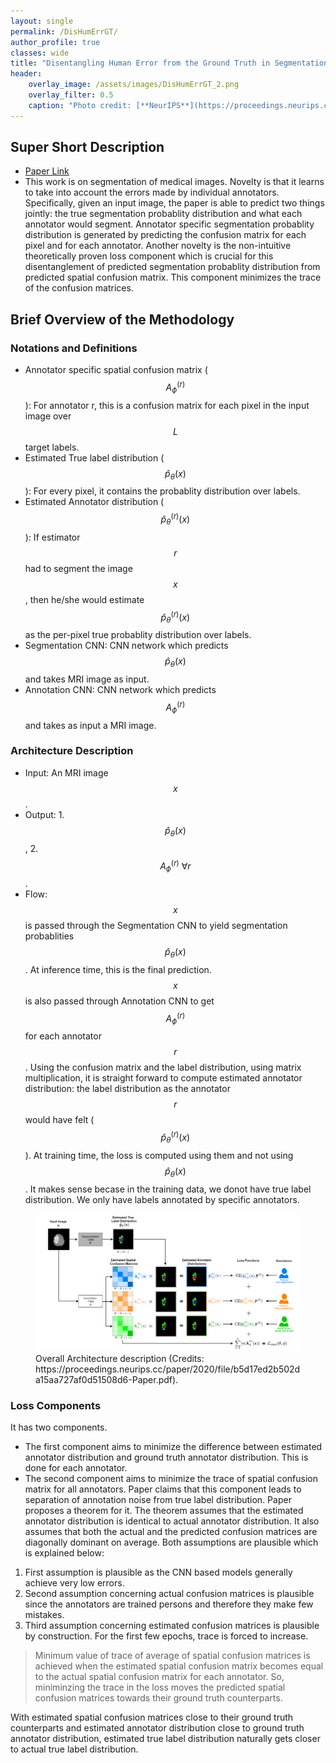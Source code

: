 ```yaml
---
layout: single
permalink: /DisHumErrGT/
author_profile: true
classes: wide
title: "Disentangling Human Error from the Ground Truth in Segmentation of Medical Images"
header:
    overlay_image: /assets/images/DisHumErrGT_2.png
    overlay_filter: 0.5
    caption: "Photo credit: [**NeurIPS**](https://proceedings.neurips.cc/paper/2020/file/b5d17ed2b502da15aa727af0d51508d6-Paper.pdf)"
---
```

## Super Short Description
* [Paper Link](https://proceedings.neurips.cc/paper/2020/file/b5d17ed2b502da15aa727af0d51508d6-Paper.pdf)
*  This work is on segmentation of medical images. Novelty is that it learns to take into account the errors made by individual annotators. Specifically, given an input image, the paper is able to predict two things jointly: the true segmentation probablity distribution and what each annotator would segment. Annotator specific segmentation probablity distribution is generated by predicting the confusion matrix for each pixel and for each annotator. Another novelty is the non-intuitive theoretically proven loss component which is crucial for this disentanglement of predicted segmentation probablity distribution from predicted spatial confusion matrix. This component minimizes the trace of the confusion matrices.

## Brief Overview of the Methodology
### Notations and Definitions
* Annotator specific spatial confusion matrix ($$A^{(r)}_{\phi}$$): For annotator r, this is a confusion matrix for each pixel in the input image over $$L$$ target labels.
* Estimated True label distribution ($$\hat{p}_{\theta}(x)$$): For every pixel, it contains the probablity distribution over labels.
* Estimated Annotator distribution ($$\hat{p}^{(r)}_{\theta}(x)$$): If estimator $$r$$ had to segment the image $$x$$, then he/she would estimate $$\hat{p}^{(r)}_{\theta}(x)$$ as the per-pixel true probablity distribution over labels.
* Segmentation CNN: CNN network which predicts $$\hat{p}_{\theta}(x)$$ and takes MRI image as input.
* Annotation CNN: CNN network which predicts $$A^{(r)}_{\phi}$$ and takes as input a MRI image.

### Architecture Description
* Input: An MRI image $$x$$.
* Output: 1. $$\hat{p}_{\theta}(x)$$, 2. $$A^{(r)}_{\phi} ~\forall r $$.
* Flow: $$x$$ is passed through the Segmentation CNN to yield segmentation probablities $$\hat{p}_{\theta}(x)$$. At inference time, this is the final prediction. $$x$$ is also passed through Annotation CNN to get $$A^{(r)}_{\phi}$$ for each annotator $$r$$. Using the confusion matrix and the label distribution, using matrix multiplication, it is straight forward to compute estimated annotator distribution: the label distribution as the annotator $$r$$ would have felt ($$\hat{p}^{(r)}_{\theta}(x)$$). At training time, the loss is computed using them and not using $$\hat{p}_{\theta}(x)$$. It makes sense becase in the training data, we donot have true label distribution. We only have labels annotated by specific annotators.
<figure>
    <a href="../assets/images/DisHumErrGT_1.png"><img src="../assets/images/DisHumErrGT_1.png"></a>
    <figcaption> Overall Architecture description (Credits: https://proceedings.neurips.cc/paper/2020/file/b5d17ed2b502da15aa727af0d51508d6-Paper.pdf).</figcaption>
</figure>

### Loss Components
It has two components.
* The first component aims to minimize the difference between estimated annotator distribution and ground truth annotator distribution. This is done for each annotator.
* The second component aims to minimize the trace of spatial confusion matrix for all annotators. Paper claims that this component leads to separation of annotation noise from true label distribution. Paper proposes a theorem for it. The theorem assumes that the estimated annotator distribution is identical to actual annotator distribution. It also assumes that both the actual and the predicted confusion matrices are diagonally dominant on average. Both assumptions are plausible which is explained below:
1. First assumption is plausible as the CNN based models generally achieve very low errors.
2. Second assumption concerning actual confusion matrices is plausible since the annotators are trained persons and therefore they make few mistakes.
3. Third assumption concerning estimated confusion matrices is plausible by construction. For the first few epochs, trace is forced to increase.
> Minimum value of trace of average of spatial confusion matrices is achieved when the estimated spatial confusion matrix becomes equal to the actual spatial confusion matrix for each annotator. So, miniminzing the trace in the loss moves the predicted spatial confusion matrices towards their ground truth counterparts.

With estimated spatial confusion matrices close to their ground truth counterparts and estimated annotator distribution close to ground truth annotator distribution, estimated true label distribution naturally gets closer to actual true label distribution.

